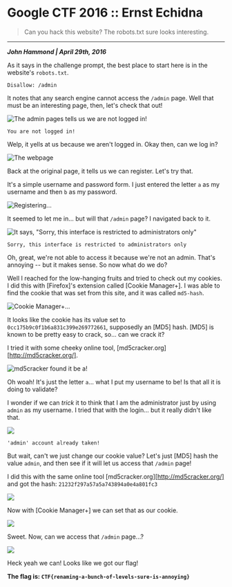 Google CTF 2016 :: Ernst Echidna
================================

> Can you hack this website? The robots.txt sure looks interesting.

---------------------------

___John Hammond | April 29th, 2016___

As it says in the challenge prompt, the best place to start here is in the website's `robots.txt`.

```
Disallow: /admin 
```

It notes that any search engine cannot access the `/admin` page. Well that must be an interesting page, then, let's check that out!

![The admin pages tells us we are not logged in!](initial_admin.png)

```
You are not logged in!
```

Welp, it yells at us because we aren't logged in. Okay then, can we log in?

![The webpage](webpage.png)

Back at the original page, it tells us we can register. Let's try that.

It's a simple username and password form. I just entered the letter `a` as my username and then `b` as my password.

![Registering...](register.png)

It seemed to let me in... but will that `/admin` page? I navigated back to it.

![It says, "Sorry, this interface is restricted to administrators only"](restricted.png)

```
Sorry, this interface is restricted to administrators only
```

Oh, great, we're not able to access it because we're not an admin. That's annoying -- but it makes sense. So now what do we do?

Well I reached for the low-hanging fruits and tried to check out my cookies. I did this with [Firefox]'s extension called [Cookie Manager+]. I was able to find the cookie that was set from this site, and it was called `md5-hash`.

![Cookie Manager+...](cookie_manager.png)

It looks like the cookie has its value set to `0cc175b9c0f1b6a831c399e269772661`, supposedly an [MD5] hash. [MD5] is known to be pretty easy to crack, so... can we crack it?

I tried it with some cheeky online tool, [md5cracker.org][http://md5cracker.org/]. 

![md5cracker found it be `a`!](md5cracker.png)

Oh woah! It's just the letter `a`... what I put my username to be! Is that all it is doing to validate?

I wonder if we can _trick_ it to think that I am the administrator just by using `admin` as my username. I tried that with the login... but it really didn't like that.

![](no_admin.png)

```
'admin' account already taken!
```

But wait, can't we just change our cookie value? Let's just [MD5] hash the value `admin`, and then see if it will let us access that `/admin` page!

I did this with the same online tool [md5cracker.org][http://md5cracker.org/] and got the hash: `21232f297a57a5a743894a0e4a801fc3`

![](hash_admin.png)

Now with [Cookie Manager+] we can set that as our cookie.

![](cookie_edit.png)

Sweet. Now, can we access that `/admin` page...?

![](flag.png)

Heck yeah we can! Looks like we got our flag!

__The flag is: `CTF{renaming-a-bunch-of-levels-sure-is-annoying}`__
